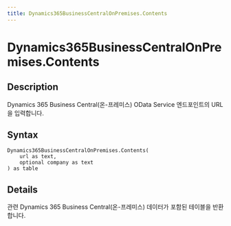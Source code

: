 ```yaml
---
title: Dynamics365BusinessCentralOnPremises.Contents
---
```


# Dynamics365BusinessCentralOnPremises.Contents


## Description

Dynamics 365 Business Central(온-프레미스) OData Service 엔드포인트의 URL을 입력합니다.


## Syntax

```powerquery
Dynamics365BusinessCentralOnPremises.Contents(
    url as text,
    optional company as text
) as table
```


## Details

관련 Dynamics 365 Business Central(온-프레미스) 데이터가 포함된 테이블을 반환합니다. 


